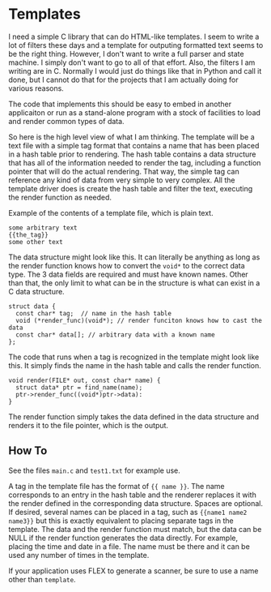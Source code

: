 # Templates

I need a simple C library that can do HTML-like templates. I seem to write a lot of filters these days and a template for outputing formatted text seems to be the right thing. However, I don't want to write a full parser and state machine. I simply don't want to go to all of that effort. Also, the filters I am writing are in C. Normally I would just do things like that in Python and call it done, but I cannot do that for the projects that I am actually doing for various reasons.

The code that implements this should be easy to embed in another applicaiton or run as a stand-alone program with a stock of facilities to load and render common types of data.

So here is the high level view of what I am thinking. The template will be a text file with a simple tag format that contains a name that has been placed in a hash table prior to rendering. The hash table contains a data structure that has all of the information needed to render the tag, including a function pointer that will do the actual rendering. That way, the simple tag can reference any kind of data from very simple to very complex. All the template driver does is create the hash table and filter the text, executing the render function as needed.

Example of the contents of a template file, which is plain text.
```
some arbitrary text
{{the_tag}}
some other text
```

The data structure might look like this. It can literally be anything as long as the render function knows how to convert the ``void*`` to the correct data type. The 3 data fields are required and must have known names. Other than that, the only limit to what can be in the structure is what can exist in a C data structure.
```
struct data {
  const char* tag;  // name in the hash table
  void (*render_func)(void*); // render funciton knows how to cast the data
  const char* data[]; // arbitrary data with a known name
};
```

The code that runs when a tag is recognized in the template might look like this. It simply finds the name in the hash table and calls the render function.
```
void render(FILE* out, const char* name) {
  struct data* ptr = find_name(name);
  ptr->render_func((void*)ptr->data):
}
```

The render function simply takes the data defined in the data structure and renders it to the file pointer, which is the output.

## How To

See the files ``main.c`` and ``test1.txt`` for example use.

A tag in the template file has the format of ``{{ name }}``. The name corresponds to an entry in the hash table and the renderer replaces it with the render defined in the corresponding data structure. Spaces are optional. If desired, several names can be placed in a tag, such as ``{{name1 name2 name3}}`` but this is exactly equivalent to placing separate tags in the template. The data and the render function must match, but the data can be NULL if the render function generates the data directly. For example, placing the time and date in a file. The name must be there and it can be used any number of times in the template.

If your application uses FLEX to generate a scanner, be sure to use a name other than ``template``.

